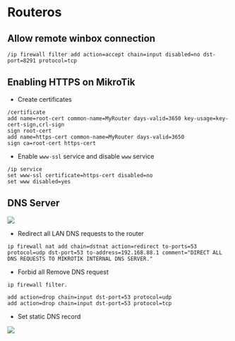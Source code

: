 # Routeros

## Allow remote winbox connection

```
/ip firewall filter add action=accept chain=input disabled=no dst-port=8291 protocol=tcp
```

## Enabling HTTPS on MikroTik

- Create certificates

```linenums="1"
/certificate
add name=root-cert common-name=MyRouter days-valid=3650 key-usage=key-cert-sign,crl-sign
sign root-cert
add name=https-cert common-name=MyRouter days-valid=3650
sign ca=root-cert https-cert
```

- Enable `www-ssl` service and disable `www` service

```linenums="1"
/ip service
set www-ssl certificate=https-cert disabled=no
set www disabled=yes
```

## DNS Server

![](https://i.imgur.com/Pei98qs.png)

- Redirect all LAN DNS requests to the router

```linenums="1"
ip firewall nat add chain=dstnat action=redirect to-ports=53 protocol=udp dst-port=53 to-address=192.168.88.1 comment="DIRECT ALL DNS REQUESTS TO MIKROTIK INTERNAL DNS SERVER."
```

- Forbid all Remove DNS request

```linenums="1"
ip firewall filter.

add action=drop chain=input dst-port=53 protocol=udp
add action=drop chain=input dst-port=53 protocol=tcp
```

- Set static DNS record

![](https://i.imgur.com/gGYhxy2.png)

